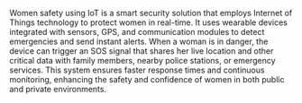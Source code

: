 Women safety using IoT is a smart security solution that employs Internet of Things technology to protect women in real-time. It uses wearable devices integrated with sensors, GPS, and communication modules to detect emergencies and send instant alerts. When a woman is in danger, the device can trigger an SOS signal that shares her live location and other critical data with family members, nearby police stations, or emergency services. This system ensures faster response times and continuous monitoring, enhancing the safety and confidence of women in both public and private environments.
